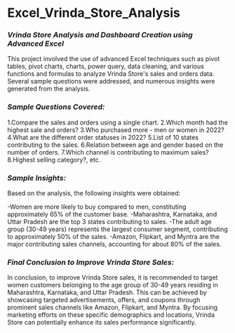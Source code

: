 # Excel_Vrinda_Store_Analysis

### _Vrinda Store Analysis and Dashboard Creation using Advanced Excel_

This project involved the use of advanced Excel techniques such as pivot tables, pivot charts, charts, power query, data cleaning, and various functions and formulas to analyze Vrinda Store's sales and orders data. Several sample questions were addressed, and numerous insights were generated from the analysis.


### _Sample Questions Covered:_

1.Compare the sales and orders using a single chart.
2.Which month had the highest sale and orders?
3.Who purchased more - men or women in 2022?
4.What are the different order statuses in 2022?
5.List of 10 states contributing to the sales.
6.Relation between age and gender based on the number of orders.
7.Which channel is contributing to maximum sales?
8.Highest selling category?, etc.


### _Sample Insights:_

Based on the analysis, the following insights were obtained:

-Women are more likely to buy compared to men, constituting approximately 65% of the customer base.
-Maharashtra, Karnataka, and Uttar Pradesh are the top 3 states contributing to sales.
-The adult age group (30-49 years) represents the largest consumer segment, contributing to approximately 50% of the sales.
-Amazon, Flipkart, and Myntra are the major contributing sales channels, accounting for about 80% of the sales.


### _Final Conclusion to Improve Vrinda Store Sales:_

In conclusion, to improve Vrinda Store sales, it is recommended to target women customers belonging to the age group of 30-49 years residing in Maharashtra, Karnataka, and Uttar Pradesh. This can be achieved by showcasing targeted advertisements, offers, and coupons through prominent sales channels like Amazon, Flipkart, and Myntra. By focusing marketing efforts on these specific demographics and locations, Vrinda Store can potentially enhance its sales performance significantly.
